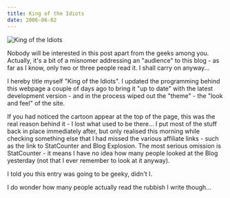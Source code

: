 ```yaml
---
title: King of the Idiots
date: 2006-06-02
---
```


![King of the Idiots](https://source.unsplash.com/Pll7AP6NFpY/1600x900)

Nobody will be interested in this post apart from the geeks among you. Actually, it's a bit of a misnomer addressing an "audience" to this blog - as far as I know, only two or three people read it. I shall carry on anyway...

I hereby title myself "King of the Idiots". I updated the programming behind this webpage a couple of days ago to bring it "up to date" with the latest development version - and in the process wiped out the "theme" - the "look and feel" of the site.

If you had noticed the cartoon appear at the top of the page, this was the real reason behind it - I lost what used to be there... I put most of the stuff back in place immediately after, but only realised this morning while checking something else that I had missed the various affiliate links - such as the link to StatCounter and Blog Explosion. The most serious omission is StatCounter - it means I have no idea how many people looked at the Blog yesterday (not that I ever remember to look at it anyway).

I told you this entry was going to be geeky, didn't I.

I do wonder how many people actually read the rubbish I write though...